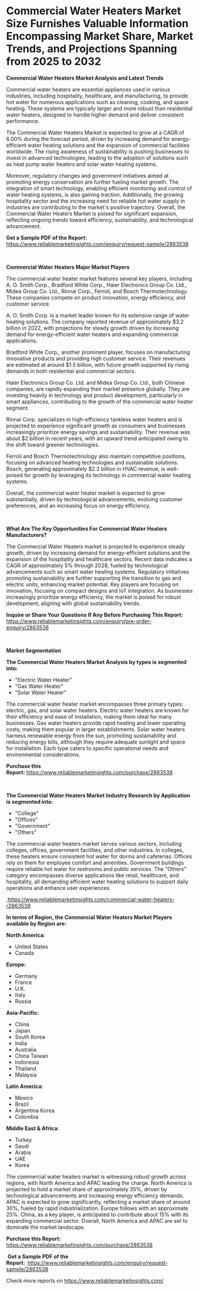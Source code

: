 <p><h1>Commercial Water Heaters Market Size Furnishes Valuable Information Encompassing Market Share, Market Trends, and Projections Spanning from 2025 to 2032</h1></p><p><strong>Commercial Water Heaters Market Analysis and Latest Trends</strong></p>
<p><p>Commercial water heaters are essential appliances used in various industries, including hospitality, healthcare, and manufacturing, to provide hot water for numerous applications such as cleaning, cooking, and space heating. These systems are typically larger and more robust than residential water heaters, designed to handle higher demand and deliver consistent performance.</p><p>The Commercial Water Heaters Market is expected to grow at a CAGR of 6.00% during the forecast period, driven by increasing demand for energy-efficient water heating solutions and the expansion of commercial facilities worldwide. The rising awareness of sustainability is pushing businesses to invest in advanced technologies, leading to the adoption of solutions such as heat pump water heaters and solar water heating systems. </p><p>Moreover, regulatory changes and government initiatives aimed at promoting energy conservation are further fueling market growth. The integration of smart technology, enabling efficient monitoring and control of water heating systems, is also gaining traction. Additionally, the growing hospitality sector and the increasing need for reliable hot water supply in industries are contributing to the market's positive trajectory. Overall, the Commercial Water Heaters Market is poised for significant expansion, reflecting ongoing trends toward efficiency, sustainability, and technological advancement.</p></p>
<p><strong>Get a Sample PDF of the Report:&nbsp;</strong> <a href="https://www.reliablemarketinsights.com/enquiry/request-sample/2863538?utm_campaign=3186&utm_medium=2&utm_source=Github&utm_content=ia&utm_term=12032025&utm_id=commercial-water-heaters">https://www.reliablemarketinsights.com/enquiry/request-sample/2863538</a></p>
<p>&nbsp;</p>
<p><strong>Commercial Water Heaters Major Market Players</strong></p>
<p><p>The commercial water heater market features several key players, including A. O. Smith Corp., Bradford White Corp., Haier Electronics Group Co. Ltd., Midea Group Co. Ltd., Rinnai Corp., Ferroli, and Bosch Thermotechnology. These companies compete on product innovation, energy efficiency, and customer service. </p><p>A. O. Smith Corp. is a market leader known for its extensive range of water heating solutions. The company reported revenue of approximately $3.2 billion in 2022, with projections for steady growth driven by increasing demand for energy-efficient water heaters and expanding commercial applications.</p><p>Bradford White Corp., another prominent player, focuses on manufacturing innovative products and providing high customer service. Their revenues are estimated at around $1.5 billion, with future growth supported by rising demands in both residential and commercial sectors.</p><p>Haier Electronics Group Co. Ltd. and Midea Group Co. Ltd., both Chinese companies, are rapidly expanding their market presence globally. They are investing heavily in technology and product development, particularly in smart appliances, contributing to the growth of the commercial water heater segment.</p><p>Rinnai Corp. specializes in high-efficiency tankless water heaters and is projected to experience significant growth as consumers and businesses increasingly prioritize energy savings and sustainability. Their revenue was about $2 billion in recent years, with an upward trend anticipated owing to the shift toward greener technologies.</p><p>Ferroli and Bosch Thermotechnology also maintain competitive positions, focusing on advanced heating technologies and sustainable solutions. Bosch, generating approximately $2.3 billion in HVAC revenue, is well-poised for growth by leveraging its technology in commercial water heating systems.</p><p>Overall, the commercial water heater market is expected to grow substantially, driven by technological advancements, evolving customer preferences, and an increasing focus on energy efficiency.</p></p>
<p>&nbsp;</p>
<p><strong>What Are The Key Opportunities For Commercial Water Heaters Manufacturers?</strong></p>
<p><p>The Commercial Water Heaters market is projected to experience steady growth, driven by increasing demand for energy-efficient solutions and the expansion of the hospitality and healthcare sectors. Recent data indicates a CAGR of approximately 5% through 2028, fueled by technological advancements such as smart water heating systems. Regulatory initiatives promoting sustainability are further supporting the transition to gas and electric units, enhancing market potential. Key players are focusing on innovation, focusing on compact designs and IoT integration. As businesses increasingly prioritize energy efficiency, the market is poised for robust development, aligning with global sustainability trends.</p></p>
<p><strong>Inquire or Share Your Questions If Any Before Purchasing This Report:</strong> <a href="https://www.reliablemarketinsights.com/enquiry/pre-order-enquiry/2863538?utm_campaign=3186&utm_medium=2&utm_source=Github&utm_content=ia&utm_term=12032025&utm_id=commercial-water-heaters">https://www.reliablemarketinsights.com/enquiry/pre-order-enquiry/2863538</a></p>
<p>&nbsp;</p>
<p><strong>Market Segmentation</strong></p>
<p><strong>The Commercial Water Heaters Market Analysis by types is segmented into:</strong></p>
<p><ul><li>"Electric Water Heater"</li><li>"Gas Water Heater"</li><li>"Solar Water Heater"</li></ul></p>
<p><p>The commercial water heater market encompasses three primary types: electric, gas, and solar water heaters. Electric water heaters are known for their efficiency and ease of installation, making them ideal for many businesses. Gas water heaters provide rapid heating and lower operating costs, making them popular in larger establishments. Solar water heaters harness renewable energy from the sun, promoting sustainability and reducing energy bills, although they require adequate sunlight and space for installation. Each type caters to specific operational needs and environmental considerations.</p></p>
<p><strong>Purchase this Report:&nbsp;</strong><a href="https://www.reliablemarketinsights.com/purchase/2863538?utm_campaign=3186&utm_medium=2&utm_source=Github&utm_content=ia&utm_term=12032025&utm_id=commercial-water-heaters">https://www.reliablemarketinsights.com/purchase/2863538</a></p>
<p>&nbsp;</p>
<p><strong>The Commercial Water Heaters Market Industry Research by Application is segmented into:</strong></p>
<p><ul><li>"College"</li><li>"Offices"</li><li>"Government"</li><li>"Others"</li></ul></p>
<p><p>The commercial water heaters market serves various sectors, including colleges, offices, government facilities, and other industries. In colleges, these heaters ensure consistent hot water for dorms and cafeterias. Offices rely on them for employee comfort and amenities. Government buildings require reliable hot water for restrooms and public services. The "Others" category encompasses diverse applications like retail, healthcare, and hospitality, all demanding efficient water heating solutions to support daily operations and enhance user experiences.</p></p>
<p><a href="https://www.reliablemarketinsights.com/commercial-water-heaters-r2863538?utm_campaign=3186&utm_medium=2&utm_source=Github&utm_content=ia&utm_term=12032025&utm_id=commercial-water-heaters">&nbsp;https://www.reliablemarketinsights.com/commercial-water-heaters-r2863538</a></p>
<p><strong>In terms of Region, the Commercial Water Heaters Market Players available by Region are:</strong></p>
<p>
    <p> <strong> North America: </strong>
        <ul>
            <li>United States</li>
            <li>Canada</li>
        </ul>
        </p> 
    <p> <strong> Europe: </strong>
        <ul>
            <li>Germany</li>
            <li>France</li>
            <li>U.K.</li>
            <li>Italy</li>
            <li>Russia</li>
        </ul>
        </p> 
    <p> <strong> Asia-Pacific: </strong>
        <ul>
            <li>China</li>
            <li>Japan</li>
            <li>South Korea</li>
            <li>India</li>
            <li>Australia</li>
            <li>China Taiwan</li>
            <li>Indonesia</li>
            <li>Thailand</li>
            <li>Malaysia</li>
        </ul>
        </p> 
    <p> <strong> Latin America: </strong>
        <ul>
            <li>Mexico</li>
            <li>Brazil</li>
            <li>Argentina Korea</li>
            <li>Colombia</li>
        </ul>
        </p> 
    <p> <strong> Middle East & Africa: </strong>
        <ul>
            <li>Turkey</li>
            <li>Saudi</li>
            <li>Arabia</li>
            <li>UAE</li>
            <li>Korea</li>
        </ul>
    </p>
    </p>
<p><p>The commercial water heaters market is witnessing robust growth across regions, with North America and APAC leading the charge. North America is projected to hold a market share of approximately 35%, driven by technological advancements and increasing energy efficiency demands. APAC is expected to grow significantly, reflecting a market share of around 30%, fueled by rapid industrialization. Europe follows with an approximate 25%. China, as a key player, is anticipated to contribute about 15% with its expanding commercial sector. Overall, North America and APAC are set to dominate the market landscape.</p></p>
<p><strong>Purchase this Report: </strong><a href="https://www.reliablemarketinsights.com/purchase/2863538?utm_campaign=3186&utm_medium=2&utm_source=Github&utm_content=ia&utm_term=12032025&utm_id=commercial-water-heaters">https://www.reliablemarketinsights.com/purchase/2863538</a></p>
<p>&nbsp;<strong>Get a Sample PDF of the Report:&nbsp;&nbsp;</strong><a href="https://www.reliablemarketinsights.com/enquiry/request-sample/2863538?utm_campaign=3186&utm_medium=2&utm_source=Github&utm_content=ia&utm_term=12032025&utm_id=commercial-water-heaters">https://www.reliablemarketinsights.com/enquiry/request-sample/2863538</a></p>
<p><strong></strong></p>
<p>Check more reports on <a href="https://www.reliablemarketinsights.com/?utm_campaign=3186&utm_medium=2&utm_source=Github&utm_content=ia&utm_term=12032025&utm_id=commercial-water-heaters">https://www.reliablemarketinsights.com/</a></p>